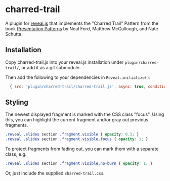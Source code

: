 # charred-trail

A plugin for [reveal.js](https://github.com/hakimel/reveal.js/) that implements
the "Charred Trail" Pattern from the book
[Presentation Patterns](http://presentationpatterns.com/) by Neal Ford,
Matthew McCullough,
and Nate Schutta.

## Installation

Copy charred-trail.js into your reveal.js installation under
`plugin/charred-trail/`, or add it as a git submodule.

Then add the following to your dependencies in `Reveal.initialize()`:
```js
  { src: 'plugin/charred-trail/charred-trail.js', async: true, condition: function() { return !!document.body.classList; }}
```

## Styling

The newest displayed fragment is marked with the CSS class "focus". Using this,
you can highlight the current fragment and/or gray out previous fragments.

```css
.reveal .slides section .fragment.visible { opacity: 0.3; }
.reveal .slides section .fragment.visible.focus { opacity: 1; }
```

To protect fragments from fading out, you can mark them with a separate class,
e.g.

```css
.reveal .slides section .fragment.visible.no-burn { opacity: 1; }
```

Or, just include the supplied `charred-trail.css`.

